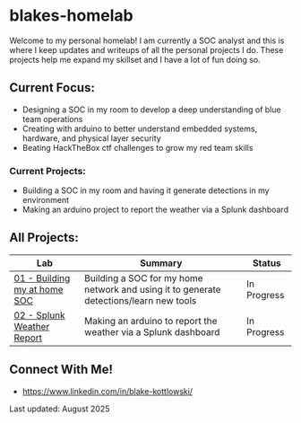 # blakes-homelab

Welcome to my personal homelab! I am currently a SOC analyst and this is where I keep updates and writeups of all the personal projects I do. These projects help me expand my skillset and I have a lot of fun doing so.

## Current Focus:
- Designing a SOC in my room to develop a deep understanding of blue team operations
- Creating with arduino to better understand embedded systems, hardware, and physical layer security
- Beating HackTheBox ctf challenges to grow my red team skills
  
### Current Projects: 
- Building a SOC in my room and having it generate detections in my environment
- Making an arduino project to report the weather via a Splunk dashboard

## All Projects:
| Lab | Summary | Status |
|-----|---------|--------|
|[01 - Building my at home SOC](labs/lab01-SOC-build.md)| Building a SOC for my home network and using it to generate detections/learn new tools | In Progress |  
|[02 - Splunk Weather Report](labs/lab02-weather-station.md)|  Making an arduino to report the weather via a Splunk dashboard | In Progress | 

## Connect With Me!
- https://www.linkedin.com/in/blake-kottlowski/

Last updated: August 2025

